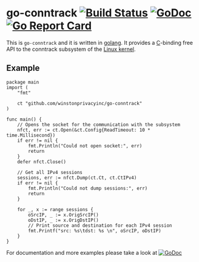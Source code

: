 go-conntrack [![Build Status](https://travis-ci.org/florianl/go-conntrack.svg?branch=master)](https://travis-ci.org/florianl/go-conntrack) [![GoDoc](https://godoc.org/github.com/florianl/go-conntrack?status.svg)](https://godoc.org/github.com/florianl/go-conntrack) [![Go Report Card](https://goreportcard.com/badge/github.com/florianl/go-conntrack)](https://goreportcard.com/report/github.com/florianl/go-conntrack)
============

This is `go-conntrack` and it is written in [golang](https://golang.org/). It provides a [C](https://en.wikipedia.org/wiki/C_(programming_language))-binding free API to the conntrack subsystem of the [Linux kernel](https://www.kernel.org).

Example
-------

```golang
package main
import (
    "fmt"

    ct "github.com/winstonprivacyinc/go-conntrack"
)

func main() {
    // Opens the socket for the communication with the subsystem
    nfct, err := ct.Open(&ct.Config{ReadTimeout: 10 * time.Millisecond})
    if err != nil {
        fmt.Println("Could not open socket:", err)
        return
    }
    defer nfct.Close()

    // Get all IPv4 sessions
    sessions, err := nfct.Dump(ct.Ct, ct.CtIPv4)
    if err != nil {
        fmt.Println("Could not dump sessions:", err)
        return
    }

    for _, x := range sessions {
        oSrcIP, _ := x.OrigSrcIP()
        oDstIP, _ := x.OrigDstIP()
        // Print source and destination for each IPv4 session
        fmt.Printf("src: %s\tdst: %s \n", oSrcIP, oDstIP)
    }
}
```

For documentation and more examples please take a look at [![GoDoc](https://godoc.org/github.com/florianl/go-conntrack?status.svg)](https://godoc.org/github.com/florianl/go-conntrack)